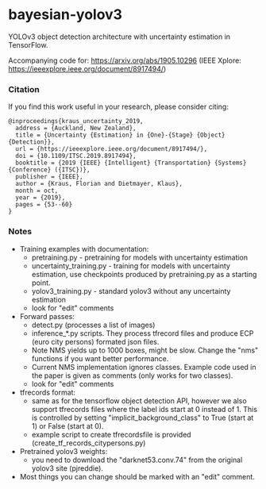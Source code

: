 # bayesian-yolov3
YOLOv3 object detection architecture with uncertainty estimation in TensorFlow.

Accompanying code for: https://arxiv.org/abs/1905.10296 (IEEE Xplore: https://ieeexplore.ieee.org/document/8917494/)

### Citation
If you find this work useful in your research, please consider citing:

    @inproceedings{kraus_uncertainty_2019,
      address = {Auckland, New Zealand},
      title = {Uncertainty {Estimation} in {One}-{Stage} {Object} {Detection}},
      url = {https://ieeexplore.ieee.org/document/8917494/},
      doi = {10.1109/ITSC.2019.8917494},
      booktitle = {2019 {IEEE} {Intelligent} {Transportation} {Systems} {Conference} ({ITSC})},
      publisher = {IEEE},
      author = {Kraus, Florian and Dietmayer, Klaus},
      month = oct,
      year = {2019},
      pages = {53--60}
    }

### Notes
- Training examples with documentation:
  - pretraining.py - pretraining for models with uncertainty estimation
  - uncertainty_training.py - training for models with uncertainty estimation,
    use checkpoints produced by pretraining.py as a starting point.
  - yolov3_training.py  - standard yolov3 without any uncertainty estimation
  - look for "edit" comments
- Forward passes:
  - detect.py (processes a list of images)
  - inference_*.py scripts. They process tfrecord files and produce ECP (euro city persons) formated json files.
  - Note NMS yields up to 1000 boxes, might be slow. Change the "nms" functions if you want better performance.
  - Current NMS implementation ignores classes.
     Example code used in the paper is given as comments (only works for two classes).
  - look for "edit" comments
- tfrecords format:
  - same as for the tensorflow object detection API,
     however we also support tfrecords files where the label ids start at 0 instead of 1.
     This is controlled by setting "implicit_background_class" to True (start at 1) or False (start at 0).
  - example script to create tfrecordsfile is provided (create_tf_records_citypersons.py)
- Pretrained yolov3 weights:
  - you need to download the "darknet53.conv.74" from the original yolov3 site (pjreddie).
- Most things you can change should be marked with an "edit" comment.
